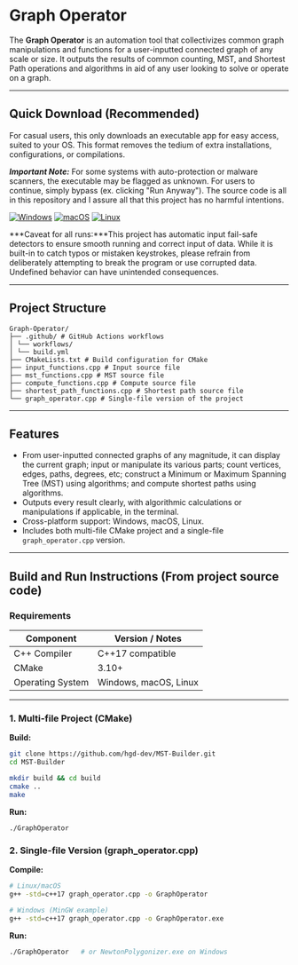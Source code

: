 # Graph Operator

The **Graph Operator** is an automation tool that collectivizes common graph manipulations and functions for a user-inputted connected graph of any scale or size. It outputs the results of common counting, MST, and Shortest Path operations and algorithms in aid of any user looking to solve or operate on a graph.

---

## Quick Download (Recommended)

For casual users, this only downloads an executable app for easy access, suited to your OS. This format removes the tedium of extra installations, configurations, or compilations.

***Important Note:*** For some systems with auto-protection or malware scanners, the executable may be flagged as unknown. For users to continue, simply bypass (ex. clicking "Run Anyway"). The source code is all in this repository and I assure all that this project has no harmful intentions.

[![Windows](https://img.shields.io/badge/Download-Windows-blue?style=for-the-badge&logo=windows)]()
[![macOS](https://img.shields.io/badge/Download-macOS-lightgrey?style=for-the-badge&logo=apple)]()
[![Linux](https://img.shields.io/badge/Download-Linux-yellow?style=for-the-badge&logo=linux)]()

***Caveat for all runs:***This project has automatic input fail-safe detectors to ensure smooth running and correct input of data. While it is built-in to catch typos or mistaken keystrokes, please refrain from deliberately attempting to break the program or use corrupted data. Undefined behavior can have unintended consequences.

---

## Project Structure

```
Graph-Operator/
├── .github/ # GitHub Actions workflows
│ └── workflows/
│ └── build.yml
├── CMakeLists.txt # Build configuration for CMake
├── input_functions.cpp # Input source file
├── mst_functions.cpp # MST source file
├── compute_functions.cpp # Compute source file
├── shortest_path_functions.cpp # Shortest path source file
└── graph_operator.cpp # Single-file version of the project
```

---

## Features

- From user-inputted connected graphs of any magnitude, it can display the current graph; input or manipulate its various parts; count vertices, edges, paths, degrees, etc; construct a Minimum or Maximum Spanning Tree (MST) using algorithms; and compute shortest paths using algorithms.
- Outputs every result clearly, with algorithmic calculations or manipulations if applicable, in the terminal.  
- Cross-platform support: Windows, macOS, Linux.  
- Includes both multi-file CMake project and a single-file `graph_operator.cpp` version.  

---

## Build and Run Instructions (From project source code)

### **Requirements**

| Component                       | Version / Notes                          |
|---------------------------------|-----------------------------------------|
| C++ Compiler                     | C++17 compatible                         |
| CMake                            | 3.10+                                    |
| Operating System                 | Windows, macOS, Linux                    |

---

### **1. Multi-file Project (CMake)**

**Build:**

```bash
git clone https://github.com/hgd-dev/MST-Builder.git
cd MST-Builder

mkdir build && cd build
cmake ..
make
```

**Run:**

```
./GraphOperator
```

### **2. Single-file Version (graph_operator.cpp)**

**Compile:**

```bash
# Linux/macOS
g++ -std=c++17 graph_operator.cpp -o GraphOperator

# Windows (MinGW example)
g++ -std=c++17 graph_operator.cpp -o GraphOperator.exe
```

**Run:**

```bash
./GraphOperator   # or NewtonPolygonizer.exe on Windows
```